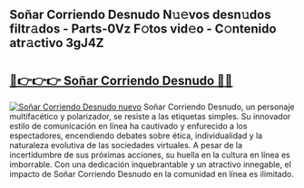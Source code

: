 ## Soñar Corriendo Desnudo N𝚞𝚎vos desn𝚞dos filtr𝚊dos - Parts-0Vz F𝚘tos vid𝚎o - C𝚘ntenido atr𝚊ctivo 3gJ4Z

# <h2><a href="http://mbbeclo.tromn.icu/?c=So%c3%b1ar+Corriendo+Desnudo">🔗👉👉👉 Soñar Corriendo Desnudo 🔗🔗</a></h2>

[![Soñar Corriendo Desnudo nuevo](https://i.imgur.com/pEAQMta.gif)](http://mbbeclo.tromn.icu/?c=So%c3%b1ar+Corriendo+Desnudo)
Soñar Corriendo Desnudo, un personaje multifacético y polarizador, se resiste a las etiquetas simples. Su innovador estilo de comunicación en línea ha cautivado y enfurecido a los espectadores, encendiendo debates sobre ética, individualidad y la naturaleza evolutiva de las sociedades virtuales. A pesar de la incertidumbre de sus próximas acciones, su huella en la cultura en línea es imborrable. Con una dedicación inquebrantable y un atractivo innegable, el impacto de Soñar Corriendo Desnudo en la comunidad en línea es ilimitado.
